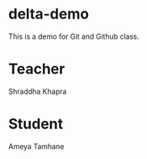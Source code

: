 # delta-demo
This is a demo for Git and Github class.

# Teacher
Shraddha Khapra

# Student
Ameya Tamhane